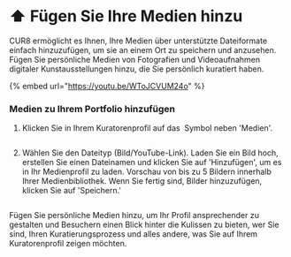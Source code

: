 # ⬆️ Fügen Sie Ihre Medien hinzu

CUR8 ermöglicht es Ihnen, Ihre Medien über unterstützte Dateiformate einfach hinzuzufügen, um sie an einem Ort zu speichern und anzusehen. Fügen Sie persönliche Medien von Fotografien und Videoaufnahmen digitaler Kunstausstellungen hinzu, die Sie persönlich kuratiert haben.

{% embed url="https://youtu.be/WToJCVUM24o" %}

### Medien zu Ihrem Portfolio hinzufügen



1. Klicken Sie in Ihrem Kuratorenprofil auf das <img src="../.gitbook/assets/Screenshot 2024-07-09 at 14.25.39.png" alt="" data-size="line"> Symbol neben 'Medien'.

<figure><img src="../.gitbook/assets/Screenshot 2025-03-11 at 11.08.39.png" alt=""><figcaption></figcaption></figure>

2. Wählen Sie den Dateityp (Bild/YouTube-Link). Laden Sie ein Bild hoch, erstellen Sie einen Dateinamen und klicken Sie auf 'Hinzufügen', um es in Ihr Medienprofil zu laden. Vorschau von bis zu 5 Bildern innerhalb Ihrer Medienbibliothek. Wenn Sie fertig sind, Bilder hinzuzufügen, klicken Sie auf 'Speichern.'

<figure><img src="../.gitbook/assets/Screenshot 2025-03-11 at 11.09.34.png" alt=""><figcaption></figcaption></figure>

Fügen Sie persönliche Medien hinzu, um Ihr Profil ansprechender zu gestalten und Besuchern einen Blick hinter die Kulissen zu bieten, wer Sie sind, Ihren Kuratierungsprozess und alles andere, was Sie auf Ihrem Kuratorenprofil zeigen möchten.